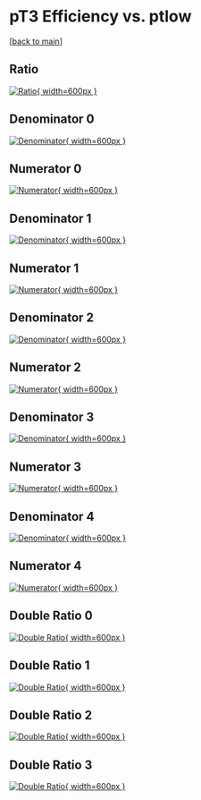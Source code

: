 # pT3 Efficiency vs. ptlow

[[back to main](./)]



## Ratio

[![Ratio](../mtv/var/pT3_xtr_13_1_eff_ptlow.png){ width=600px }](../mtv/var/pT3_xtr_13_1_eff_ptlow.pdf)

## Denominator 0

[![Denominator](../mtv/den/pT3_xtr_13_1_eff_ptlow_den0.png){ width=600px }](../mtv/den/pT3_xtr_13_1_eff_ptlow_den0.pdf)

## Numerator 0

[![Numerator](../mtv/num/pT3_xtr_13_1_eff_ptlow_num0.png){ width=600px }](../mtv/num/pT3_xtr_13_1_eff_ptlow_num0.pdf)

## Denominator 1

[![Denominator](../mtv/den/pT3_xtr_13_1_eff_ptlow_den1.png){ width=600px }](../mtv/den/pT3_xtr_13_1_eff_ptlow_den1.pdf)

## Numerator 1

[![Numerator](../mtv/num/pT3_xtr_13_1_eff_ptlow_num1.png){ width=600px }](../mtv/num/pT3_xtr_13_1_eff_ptlow_num1.pdf)

## Denominator 2

[![Denominator](../mtv/den/pT3_xtr_13_1_eff_ptlow_den2.png){ width=600px }](../mtv/den/pT3_xtr_13_1_eff_ptlow_den2.pdf)

## Numerator 2

[![Numerator](../mtv/num/pT3_xtr_13_1_eff_ptlow_num2.png){ width=600px }](../mtv/num/pT3_xtr_13_1_eff_ptlow_num2.pdf)

## Denominator 3

[![Denominator](../mtv/den/pT3_xtr_13_1_eff_ptlow_den3.png){ width=600px }](../mtv/den/pT3_xtr_13_1_eff_ptlow_den3.pdf)

## Numerator 3

[![Numerator](../mtv/num/pT3_xtr_13_1_eff_ptlow_num3.png){ width=600px }](../mtv/num/pT3_xtr_13_1_eff_ptlow_num3.pdf)

## Denominator 4

[![Denominator](../mtv/den/pT3_xtr_13_1_eff_ptlow_den4.png){ width=600px }](../mtv/den/pT3_xtr_13_1_eff_ptlow_den4.pdf)

## Numerator 4

[![Numerator](../mtv/num/pT3_xtr_13_1_eff_ptlow_num4.png){ width=600px }](../mtv/num/pT3_xtr_13_1_eff_ptlow_num4.pdf)

## Double Ratio 0

[![Double Ratio](../mtv/ratio/pT3_xtr_13_1_eff_ptlow_ratio0.png){ width=600px }](../mtv/ratio/pT3_xtr_13_1_eff_ptlow_ratio0.pdf)

## Double Ratio 1

[![Double Ratio](../mtv/ratio/pT3_xtr_13_1_eff_ptlow_ratio1.png){ width=600px }](../mtv/ratio/pT3_xtr_13_1_eff_ptlow_ratio1.pdf)

## Double Ratio 2

[![Double Ratio](../mtv/ratio/pT3_xtr_13_1_eff_ptlow_ratio2.png){ width=600px }](../mtv/ratio/pT3_xtr_13_1_eff_ptlow_ratio2.pdf)

## Double Ratio 3

[![Double Ratio](../mtv/ratio/pT3_xtr_13_1_eff_ptlow_ratio3.png){ width=600px }](../mtv/ratio/pT3_xtr_13_1_eff_ptlow_ratio3.pdf)

